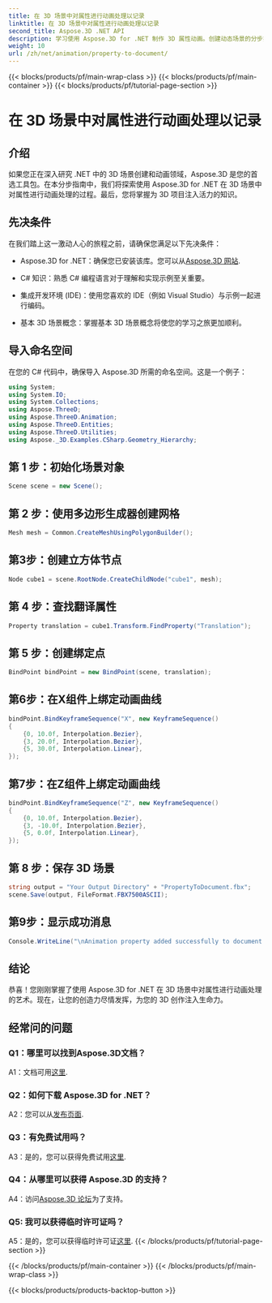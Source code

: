 ```yaml
---
title: 在 3D 场景中对属性进行动画处理以记录
linktitle: 在 3D 场景中对属性进行动画处理以记录
second_title: Aspose.3D .NET API
description: 学习使用 Aspose.3D for .NET 制作 3D 属性动画。创建动态场景的分步指南。
weight: 10
url: /zh/net/animation/property-to-document/
---
```


{{< blocks/products/pf/main-wrap-class >}}
{{< blocks/products/pf/main-container >}}
{{< blocks/products/pf/tutorial-page-section >}}

# 在 3D 场景中对属性进行动画处理以记录

## 介绍

如果您正在深入研究 .NET 中的 3D 场景创建和动画领域，Aspose.3D 是您的首选工具包。在本分步指南中，我们将探索使用 Aspose.3D for .NET 在 3D 场景中对属性进行动画处理的过程。最后，您将掌握为 3D 项目注入活力的知识。

## 先决条件

在我们踏上这一激动人心的旅程之前，请确保您满足以下先决条件：

-  Aspose.3D for .NET：确保您已安装该库。您可以从[Aspose.3D 网站](https://releases.aspose.com/3d/net/).

- C# 知识：熟悉 C# 编程语言对于理解和实现示例至关重要。

- 集成开发环境 (IDE)：使用您喜欢的 IDE（例如 Visual Studio）与示例一起进行编码。

- 基本 3D 场景概念：掌握基本 3D 场景概念将使您的学习之旅更加顺利。

## 导入命名空间

在您的 C# 代码中，确保导入 Aspose.3D 所需的命名空间。这是一个例子：

```csharp
using System;
using System.IO;
using System.Collections;
using Aspose.ThreeD;
using Aspose.ThreeD.Animation;
using Aspose.ThreeD.Entities;
using Aspose.ThreeD.Utilities;
using Aspose._3D.Examples.CSharp.Geometry_Hierarchy;
```

## 第 1 步：初始化场景对象

```csharp
Scene scene = new Scene();
```

## 第 2 步：使用多边形生成器创建网格

```csharp
Mesh mesh = Common.CreateMeshUsingPolygonBuilder();
```

## 第3步：创建立方体节点

```csharp
Node cube1 = scene.RootNode.CreateChildNode("cube1", mesh);
```

## 第 4 步：查找翻译属性

```csharp
Property translation = cube1.Transform.FindProperty("Translation");
```

## 第 5 步：创建绑定点

```csharp
BindPoint bindPoint = new BindPoint(scene, translation);
```

## 第6步：在X组件上绑定动画曲线

```csharp
bindPoint.BindKeyframeSequence("X", new KeyframeSequence()
{
    {0, 10.0f, Interpolation.Bezier},
    {3, 20.0f, Interpolation.Bezier},
    {5, 30.0f, Interpolation.Linear},
});
```

## 第7步：在Z组件上绑定动画曲线

```csharp
bindPoint.BindKeyframeSequence("Z", new KeyframeSequence()
{
    {0, 10.0f, Interpolation.Bezier},
    {3, -10.0f, Interpolation.Bezier},
    {5, 0.0f, Interpolation.Linear},
});
```

## 第 8 步：保存 3D 场景

```csharp
string output = "Your Output Directory" + "PropertyToDocument.fbx";
scene.Save(output, FileFormat.FBX7500ASCII);
```

## 第9步：显示成功消息

```csharp
Console.WriteLine("\nAnimation property added successfully to document.\nFile saved at " + output);
```

## 结论

恭喜！您刚刚掌握了使用 Aspose.3D for .NET 在 3D 场景中对属性进行动画处理的艺术。现在，让您的创造力尽情发挥，为您的 3D 创作注入生命力。

## 经常问的问题

### Q1：哪里可以找到Aspose.3D文档？

 A1：文档可用[这里](https://reference.aspose.com/3d/net/).

### Q2：如何下载 Aspose.3D for .NET？

 A2：您可以从[发布页面](https://releases.aspose.com/3d/net/).

### Q3：有免费试用吗？

A3：是的，您可以获得免费试用[这里](https://releases.aspose.com/).

### Q4：从哪里可以获得 Aspose.3D 的支持？

 A4：访问[Aspose.3D 论坛](https://forum.aspose.com/c/3d/18)为了支持。

### Q5: 我可以获得临时许可证吗？

 A5：是的，您可以获得临时许可证[这里](https://purchase.aspose.com/temporary-license/).
{{< /blocks/products/pf/tutorial-page-section >}}

{{< /blocks/products/pf/main-container >}}
{{< /blocks/products/pf/main-wrap-class >}}

{{< blocks/products/products-backtop-button >}}
